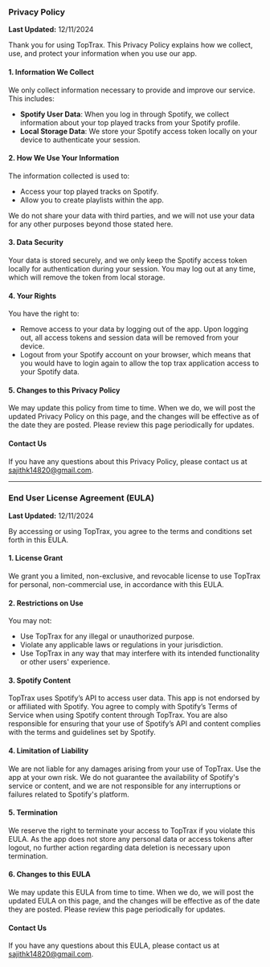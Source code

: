 ### **Privacy Policy**

**Last Updated:** 12/11/2024

Thank you for using TopTrax. This Privacy Policy explains how we collect, use, and protect your information when you use our app.

#### **1. Information We Collect**

We only collect information necessary to provide and improve our service. This includes:

- **Spotify User Data**: When you log in through Spotify, we collect information about your top played tracks from your Spotify profile.
- **Local Storage Data**: We store your Spotify access token locally on your device to authenticate your session.

#### **2. How We Use Your Information**

The information collected is used to:

- Access your top played tracks on Spotify.
- Allow you to create playlists within the app.

We do not share your data with third parties, and we will not use your data for any other purposes beyond those stated here.

#### **3. Data Security**

Your data is stored securely, and we only keep the Spotify access token locally for authentication during your session. You may log out at any time, which will remove the token from local storage.

#### **4. Your Rights**

You have the right to:

- Remove access to your data by logging out of the app. Upon logging out, all access tokens and session data will be removed from your device.
- Logout from your Spotify account on your browser, which means that you would have to login again to allow the top trax application access to your Spotify data.

#### **5. Changes to this Privacy Policy**

We may update this policy from time to time. When we do, we will post the updated Privacy Policy on this page, and the changes will be effective as of the date they are posted. Please review this page periodically for updates.

#### **Contact Us**

If you have any questions about this Privacy Policy, please contact us at sajithk14820@gmail.com.

---

### **End User License Agreement (EULA)**

**Last Updated:** 12/11/2024

By accessing or using TopTrax, you agree to the terms and conditions set forth in this EULA.

#### **1. License Grant**

We grant you a limited, non-exclusive, and revocable license to use TopTrax for personal, non-commercial use, in accordance with this EULA.

#### **2. Restrictions on Use**

You may not:

- Use TopTrax for any illegal or unauthorized purpose.
- Violate any applicable laws or regulations in your jurisdiction.
- Use TopTrax in any way that may interfere with its intended functionality or other users' experience.

#### **3. Spotify Content**

TopTrax uses Spotify’s API to access user data. This app is not endorsed by or affiliated with Spotify. You agree to comply with Spotify’s Terms of Service when using Spotify content through TopTrax. You are also responsible for ensuring that your use of Spotify’s API and content complies with the terms and guidelines set by Spotify.

#### **4. Limitation of Liability**

We are not liable for any damages arising from your use of TopTrax. Use the app at your own risk. We do not guarantee the availability of Spotify's service or content, and we are not responsible for any interruptions or failures related to Spotify's platform.

#### **5. Termination**

We reserve the right to terminate your access to TopTrax if you violate this EULA. As the app does not store any personal data or access tokens after logout, no further action regarding data deletion is necessary upon termination.

#### **6. Changes to this EULA**

We may update this EULA from time to time. When we do, we will post the updated EULA on this page, and the changes will be effective as of the date they are posted. Please review this page periodically for updates.

#### **Contact Us**

If you have any questions about this EULA, please contact us at sajithk14820@gmail.com.
